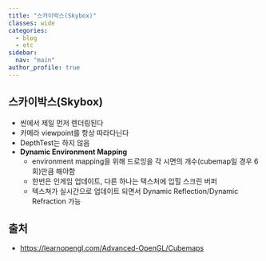 ```yaml
---
title: "스카이박스(Skybox)"
classes: wide
categories: 
  - blog
  - etc
sidebar:
  nav: "main"
author_profile: true
---
```

   
## 스카이박스(Skybox)
* 씬에서 제일 먼저 렌더링된다
* 카메라 viewpoint를 항상 따라다닌다
* DepthTest는 하지 않음
* **Dynamic Environment Mapping**
  * environment mapping을 위해 드로잉을 각 시면의 개수(cubemap일 경우 6회)만큼 해야함
  * 한번은 인게임 업데이트, 다른 하나는 텍스처에 입힐 스크린 버퍼
  * 텍스쳐가 실시간으로 업데이트 되면서 Dynamic Reflection/Dynamic Refraction 가능

## 출처
* <https://learnopengl.com/Advanced-OpenGL/Cubemaps>  
